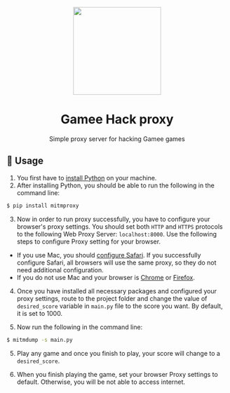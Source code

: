 <p align="center">
  <a href="http://ant.design">
    <img width="200" src="https://lh3.googleusercontent.com/sGQFOfOfbA5uYNRc5eoeMT9_KxL4ofl6YFEKQdnyZrCxgc1UOwku0PVgdudgYMro_xsv">
  </a>
</p>

<h1 align="center">Gamee Hack proxy</h1>

<p align="center">Simple proxy server for hacking <bold>Gamee</bold> games</p>

## 🔨 Usage

1. You first have to [install Python](https://www.python.org/downloads/) on your machine.
2. After installing Python, you should be able to run the following in the command line:

```bash
$ pip install mitmproxy
```

3. Now in order to run proxy successfully, you have to configure your browser's proxy settings. You should set both `HTTP` and `HTTPS` protocols to the following Web Proxy Server: `localhost:8000`. Use the following steps to configure Proxy setting for your browser.

- If you use Mac, you should [configure Safari](https://support.portswigger.net/customer/portal/articles/1783070-Installing_Configuring%20your%20Browser%20-%20Safari.html). If you successfully configure Safari, all browsers will use the same proxy, so they do not need additional configuration.
- If you do not use Mac and your browser is [Chrome](https://support.portswigger.net/customer/portal/articles/1783065-configuring-chrome-to-work-with-burp) or [Firefox](https://support.portswigger.net/customer/portal/articles/1783066-configuring-firefox-to-work-with-burp).

4. Once you have installed all necessary packages and configured your proxy settings, route to the project folder and change the value of `desired_score` variable in `main.py` file to the score you want. By default, it is set to 1000.

5. Now run the following in the command line:

```bash
$ mitmdump -s main.py
```
5. Play any game and once you finish to play, your score will change to a `desired_score`.

6. When you finish playing the game, set your browser Proxy settings to default. Otherwise, you will be not able to access internet.
